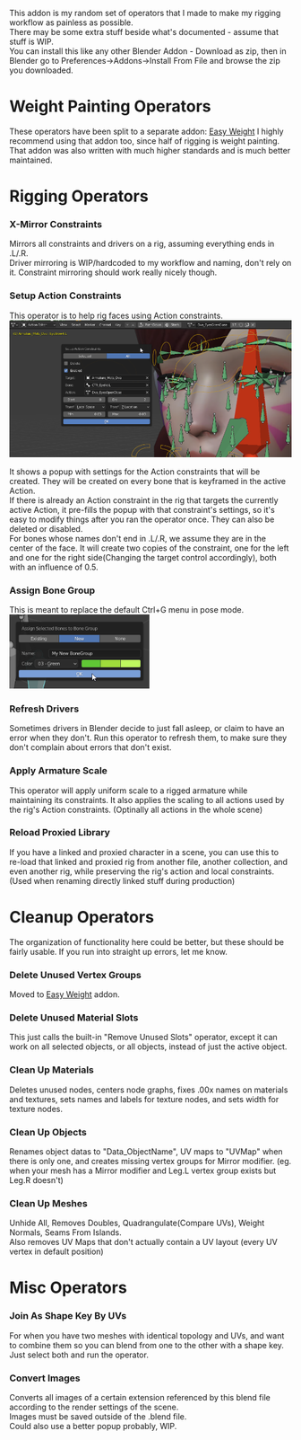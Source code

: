 This addon is my random set of operators that I made to make my rigging workflow as painless as possible.  
There may be some extra stuff beside what's documented - assume that stuff is WIP.  
You can install this like any other Blender Addon - Download as zip, then in Blender go to Preferences->Addons->Install From File and browse the zip you downloaded.

# Weight Painting Operators
These operators have been split to a separate addon: [Easy Weight](https://gitlab.com/blender/easy-weight)
I highly recommend using that addon too, since half of rigging is weight painting. That addon was also written with much higher standards and is much better maintained.

# Rigging Operators

### X-Mirror Constraints
Mirrors all constraints and drivers on a rig, assuming everything ends in .L/.R.  
Driver mirroring is WIP/hardcoded to my workflow and naming, don't rely on it. Constraint mirroring should work really nicely though.

### Setup Action Constraints
This operator is to help rig faces using Action constraints.  
<img src="setup_action_constraints.png" width="700" />  

It shows a popup with settings for the Action constraints that will be created. They will be created on every bone that is keyframed in the active Action.  
If there is already an Action constraint in the rig that targets the currently active Action, it pre-fills the popup with that constraint's settings, so it's easy to modify things after you ran the operator once. They can also be deleted or disabled.  
For bones whose names don't end in .L/.R, we assume they are in the center of the face. It will create two copies of the constraint, one for the left and one for the right side(Changing the target control accordingly), both with an influence of 0.5.  

### Assign Bone Group
This is meant to replace the default Ctrl+G menu in pose mode.  
<img src="assign_bone_group.png" width="250" />  

### Refresh Drivers
Sometimes drivers in Blender decide to just fall asleep, or claim to have an error when they don't. Run this operator to refresh them, to make sure they don't complain about errors that don't exist.  

### Apply Armature Scale
This operator will apply uniform scale to a rigged armature while maintaining its constraints. It also applies the scaling to all actions used by the rig's Action constraints. (Optinally all actions in the whole scene)

### Reload Proxied Library
If you have a linked and proxied character in a scene, you can use this to re-load that linked and proxied rig from another file, another collection, and even another rig, while preserving the rig's action and local constraints.  (Used when renaming directly linked stuff during production)  

# Cleanup Operators
The organization of functionality here could be better, but these should be fairly usable. If you run into straight up errors, let me know.  

### Delete Unused Vertex Groups
Moved to [Easy Weight](https://gitlab.com/blender/easy-weight) addon.

### Delete Unused Material Slots
This just calls the built-in "Remove Unused Slots" operator, except it can work on all selected objects, or all objects, instead of just the active object.

### Clean Up Materials
Deletes unused nodes, centers node graphs, fixes .00x names on materials and textures, sets names and labels for texture nodes, and sets width for texture nodes.

### Clean Up Objects
Renames object datas to "Data_ObjectName", UV maps to "UVMap" when there is only one, and creates missing vertex groups for Mirror modifier. (eg. when your mesh has a Mirror modifier and Leg.L vertex group exists but Leg.R doesn't)

### Clean Up Meshes
Unhide All, Removes Doubles, Quadrangulate(Compare UVs), Weight Normals, Seams From Islands.  
Also removes UV Maps that don't actually contain a UV layout (every UV vertex in default position)

# Misc Operators

### Join As Shape Key By UVs
For when you have two meshes with identical topology and UVs, and want to combine them so you can blend from one to the other with a shape key. Just select both and run the operator.  

### Convert Images
Converts all images of a certain extension referenced by this blend file according to the render settings of the scene.  
Images must be saved outside of the .blend file.  
Could also use a better popup probably, WIP.  